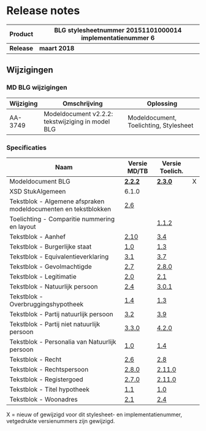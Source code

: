 # Release notes
Product|BLG stylesheetnummer 20151101000014 implementatienummer 6|
|---|---|
|**Release**|**maart 2018**|
## Wijzigingen
### MD BLG wijzigingen
|Wijziging|Omschrijving|Oplossing|
|---|---|---|
AA-3749|Modeldocument v2.2.2: tekstwijziging in model BLG|Modeldocument, Toelichting, Stylesheet|
### Specificaties
Naam|Versie MD/TB|Versie Toelich.|  |
| --- |--- |--- |---|
Modeldocument BLG|**[2.2.2](/modeldocumenten/Hypotheek%20BLG/20151101000014/Modeldocument%20BLG%20v2.2.2.docx)**|**[2.3.0](/modeldocumenten/Hypotheek%20BLG/20151101000014/Toelichting%20modeldocument%20BLG%202.2.2%20-%20v2.3.0.docx)**| X  |
XSD StukAlgemeen|6.1.0||   |
Tekstblok - Algemene afspraken modeldocumenten en tekstblokken|[2.6](/tekstblokken/Tekstblok%20-%20Algemene%20afspraken%20modeldocumenten%20en%20tekstblokken%20v2.6.docx)||  | 
Toelichting - Comparitie nummering en layout||[1.1.2](/tekstblokken/Toelichting%20-%20Comparitie%20nummering%20en%20layout%20v1.1.2.docx)|   |
Tekstblok - Aanhef|[2.10](/tekstblokken/Tekstblok%20-%20Aanhef%20v2.10.docx)|[3.4](/tekstblokken/Toelichting%20Tekstblok%20-%20Aanhef%202.10%20-%20v3.4.docx)|   |
Tekstblok - Burgerlijke staat|[1.0](/tekstblokken/Tekstblok%20-%20Burgerlijke%20staat%20v1.0.docx)|[1.3](/tekstblokken/Toelichting%20Tekstblok%20-%20Burgerlijke%20staat%201.0%20-%20v1.3.docx)|   |
Tekstblok - Equivalentieverklaring|[3.1](/tekstblokken/Tekstblok%20-%20Equivalentieverklaring%20v3.1.docx)|[3.7](/tekstblokken/Toelichting%20Tekstblok%20-%20Equivalentieverklaring%203.1%20-%20v3.7.docx)|   |
Tekstblok - Gevolmachtigde|[2.7](/tekstblokken/Tekstblok%20-%20Gevolmachtigde%20v2.7.docx)|[2.8.0](/tekstblokken/Toelichting%20Tekstblok%20-%20Gevolmachtigde%202.7%20-%20v2.8.0.docx)|   |
Tekstblok - Legitimatie|[2.0](/tekstblokken/Tekstblok%20-%20Legitimatie%20v2.0.docx)|[2.1](/tekstblokken/Toelichting%20Tekstblok%20-%20Legitimatie%202.0%20-%20v2.1.docx)|   |
Tekstblok - Natuurlijk persoon|[2.4](/tekstblokken/Tekstblok%20-%20Natuurlijk%20persoon%20v2.4.docx)|[3.0.1](/tekstblokken/Toelichting%20Tekstblok%20-%20Natuurlijk%20persoon%202.4%20-%20v3.0.1.docx)|   |
Tekstblok - Overbruggingshypotheek|[1.4](/tekstblokken/Tekstblok%20-%20Overbruggingshypotheek%20v%201.4.docx)|[1.3](/tekstblokken/Toelichting%20Tekstblok%20-%20Overbruggingshypotheek%201.4%20-%20v1.3.docx)|   |
Tekstblok - Partij natuurlijk persoon|[3.2](/tekstblokken/Tekstblok%20-%20Partij%20natuurlijk%20persoon%20v3.2.docx)|[3.9](/tekstblokken/Toelichting%20Tekstblok%20-%20Partij%20natuurlijk%20persoon%203.2%20-%20v3.9.docx)|   |
Tekstblok - Partij niet natuurlijk persoon|[3.3.0](/tekstblokken/Tekstblok%20-%20Partij%20niet%20natuurlijk%20persoon%20v3.3.0.docx)|[4.2.0](/tekstblokken/Toelichting%20Tekstblok%20-%20Partij%20niet%20natuurlijk%20persoon%203.3.0%20-%20v4.2.0.docx)|   |
Tekstblok - Personalia van Natuurlijk persoon|[1.0](/tekstblokken/Tekstblok%20-%20Personalia%20van%20Natuurlijk%20persoon%20v1.0.docx)|[1.4](/tekstblokken/Toelichting%20Tekstblok%20-%20Personalia%20van%20Natuurlijk%20persoon%201.0%20-%20v1.4.docx)|   |
Tekstblok - Recht|[2.6](/tekstblokken/Tekstblok%20-%20Recht%20v2.6.docx)|[2.8](/tekstblokken/Toelichting%20Tekstblok%20-%20Recht%202.6%20-%20v2.8.docx)|   |
Tekstblok - Rechtspersoon|[2.8.0](/tekstblokken/Tekstblok%20-%20Rechtspersoon%20v2.8.0.docx)|[2.11.0](/tekstblokken/Toelichting%20Tekstblok%20-%20Rechtspersoon%202.8.0%20-%20v2.11.0.docx)|   |
Tekstblok - Registergoed|[2.7.0](/tekstblokken/Tekstblok%20-%20Registergoed%20v2.7.0.docx)|[2.11.0](/tekstblokken/Toelichting%20Tekstblok%20-%20Registergoed%202.7.0%20-%20v2.11.0.docx)|  | 
Tekstblok - Titel hypotheek|[1.1](/tekstblokken/Tekstblok%20-%20Titel%20hypotheek%20v1.1.docx)|[1.0](/tekstblokken/Toelichting%20Tekstblok%20-%20Titel%20hypotheek%201.1%20-%20v1.0.docx)|   |
Tekstblok - Woonadres|[2.1](/tekstblokken/Tekstblok%20-%20Woonadres%20v2.1.docx)|[2.4](/tekstblokken/Toelichting%20Tekstblok%20-%20Woonadres%202.1%20-%20v2.4.docx)|   |
X = nieuw of gewijzigd voor dit stylesheet- en implementatienummer, vetgedrukte versienummers zijn gewijzigd.